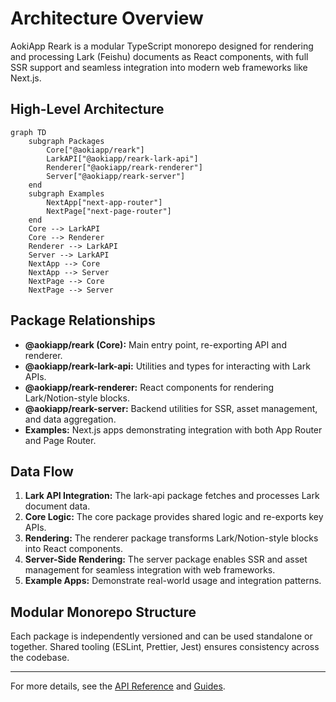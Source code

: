 # Architecture Overview

AokiApp Reark is a modular TypeScript monorepo designed for rendering and processing Lark (Feishu) documents as React components, with full SSR support and seamless integration into modern web frameworks like Next.js.

## High-Level Architecture

```mermaid
graph TD
    subgraph Packages
        Core["@aokiapp/reark"]
        LarkAPI["@aokiapp/reark-lark-api"]
        Renderer["@aokiapp/reark-renderer"]
        Server["@aokiapp/reark-server"]
    end
    subgraph Examples
        NextApp["next-app-router"]
        NextPage["next-page-router"]
    end
    Core --> LarkAPI
    Core --> Renderer
    Renderer --> LarkAPI
    Server --> LarkAPI
    NextApp --> Core
    NextApp --> Server
    NextPage --> Core
    NextPage --> Server
```

## Package Relationships

- **@aokiapp/reark (Core):** Main entry point, re-exporting API and renderer.
- **@aokiapp/reark-lark-api:** Utilities and types for interacting with Lark APIs.
- **@aokiapp/reark-renderer:** React components for rendering Lark/Notion-style blocks.
- **@aokiapp/reark-server:** Backend utilities for SSR, asset management, and data aggregation.
- **Examples:** Next.js apps demonstrating integration with both App Router and Page Router.

## Data Flow

1. **Lark API Integration:** The lark-api package fetches and processes Lark document data.
2. **Core Logic:** The core package provides shared logic and re-exports key APIs.
3. **Rendering:** The renderer package transforms Lark/Notion-style blocks into React components.
4. **Server-Side Rendering:** The server package enables SSR and asset management for seamless integration with web frameworks.
5. **Example Apps:** Demonstrate real-world usage and integration patterns.

## Modular Monorepo Structure

Each package is independently versioned and can be used standalone or together. Shared tooling (ESLint, Prettier, Jest) ensures consistency across the codebase.

---

For more details, see the [API Reference](api/) and [Guides](guides/).
